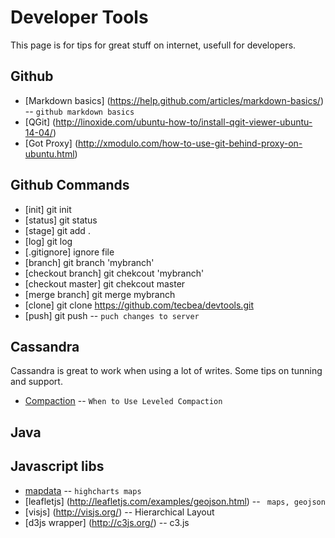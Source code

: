 
Developer Tools
===============

This page is for tips for great stuff on internet, usefull for developers.


Github
------
* [Markdown basics] (https://help.github.com/articles/markdown-basics/) -- `github markdown basics`
* [QGit] (http://linoxide.com/ubuntu-how-to/install-qgit-viewer-ubuntu-14-04/)
* [Got Proxy] (http://xmodulo.com/how-to-use-git-behind-proxy-on-ubuntu.html)

Github Commands
-------------
* [init] git init
* [status] git status
* [stage] git add .
* [log] git log
* [.gitignore] ignore file
* [branch] git branch 'mybranch'
* [checkout branch] git chekcout 'mybranch'
* [checkout master] git chekcout master 
* [merge branch] git merge mybranch
* [clone] git clone https://github.com/tecbea/devtools.git
* [push] git push -- `puch changes to server`





Cassandra
---------
Cassandra is great to work when using a lot of writes.
Some tips on tunning and support.


* [Compaction](http://www.datastax.com/dev/blog/when-to-use-leveled-compaction) -- `When to Use Leveled Compaction`


Java
----

Javascript libs
---------------
* [mapdata](http://code.highcharts.com/mapdata/) -- `highcharts maps`
* [leafletjs] (http://leafletjs.com/examples/geojson.html) -- ` maps, geojson`
* [visjs] (http://visjs.org/) -- Hierarchical Layout 
* [d3js wrapper] (http://c3js.org/) -- c3.js




